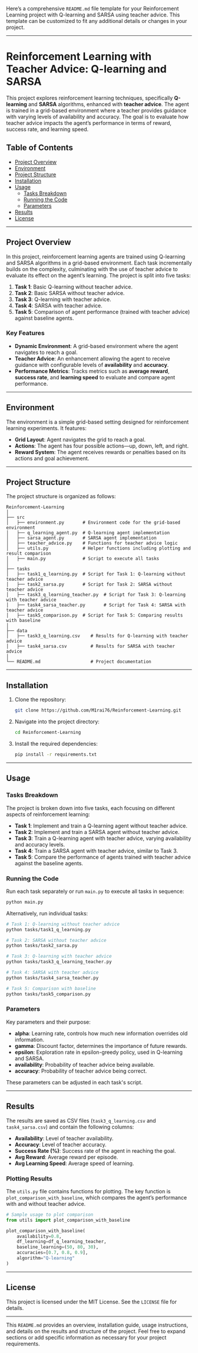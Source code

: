 Here’s a comprehensive `README.md` file template for your Reinforcement Learning project with Q-learning and SARSA using teacher advice. This template can be customized to fit any additional details or changes in your project.

---

# Reinforcement Learning with Teacher Advice: Q-learning and SARSA

This project explores reinforcement learning techniques, specifically **Q-learning** and **SARSA** algorithms, enhanced with **teacher advice**. The agent is trained in a grid-based environment where a teacher provides guidance with varying levels of availability and accuracy. The goal is to evaluate how teacher advice impacts the agent’s performance in terms of reward, success rate, and learning speed.

## Table of Contents

- [Project Overview](#project-overview)
- [Environment](#environment)
- [Project Structure](#project-structure)
- [Installation](#installation)
- [Usage](#usage)
  - [Tasks Breakdown](#tasks-breakdown)
  - [Running the Code](#running-the-code)
  - [Parameters](#parameters)
- [Results](#results)
- [License](#license)

---

## Project Overview

In this project, reinforcement learning agents are trained using Q-learning and SARSA algorithms in a grid-based environment. Each task incrementally builds on the complexity, culminating with the use of teacher advice to evaluate its effect on the agent’s learning. The project is split into five tasks:

1. **Task 1**: Basic Q-learning without teacher advice.
2. **Task 2**: Basic SARSA without teacher advice.
3. **Task 3**: Q-learning with teacher advice.
4. **Task 4**: SARSA with teacher advice.
5. **Task 5**: Comparison of agent performance (trained with teacher advice) against baseline agents.

### Key Features

- **Dynamic Environment**: A grid-based environment where the agent navigates to reach a goal.
- **Teacher Advice**: An enhancement allowing the agent to receive guidance with configurable levels of **availability** and **accuracy**.
- **Performance Metrics**: Tracks metrics such as **average reward**, **success rate**, and **learning speed** to evaluate and compare agent performance.

---

## Environment

The environment is a simple grid-based setting designed for reinforcement learning experiments. It features:
- **Grid Layout**: Agent navigates the grid to reach a goal.
- **Actions**: The agent has four possible actions—up, down, left, and right.
- **Reward System**: The agent receives rewards or penalties based on its actions and goal achievement.

---

## Project Structure

The project structure is organized as follows:

```plaintext
Reinforcement-Learning
│
├── src
│   ├── environment.py       # Environment code for the grid-based environment
│   ├── q_learning_agent.py  # Q-learning agent implementation
│   ├── sarsa_agent.py       # SARSA agent implementation
│   ├── teacher_advice.py    # Functions for teacher advice logic
│   ├── utils.py             # Helper functions including plotting and result comparison
│   ├── main.py              # Script to execute all tasks
│
├── tasks
│   ├── task1_q_learning.py  # Script for Task 1: Q-learning without teacher advice
│   ├── task2_sarsa.py       # Script for Task 2: SARSA without teacher advice
│   ├── task3_q_learning_teacher.py  # Script for Task 3: Q-learning with teacher advice
│   ├── task4_sarsa_teacher.py       # Script for Task 4: SARSA with teacher advice
│   ├── task5_comparison.py  # Script for Task 5: Comparing results with baseline
│
├── data
│   ├── task3_q_learning.csv    # Results for Q-learning with teacher advice
│   ├── task4_sarsa.csv         # Results for SARSA with teacher advice
│
└── README.md                   # Project documentation
```

---

## Installation

1. Clone the repository:

   ```bash
   git clone https://github.com/M1rai76/Reinforcement-Learning.git
   ```

2. Navigate into the project directory:

   ```bash
   cd Reinforcement-Learning
   ```

3. Install the required dependencies:

   ```bash
   pip install -r requirements.txt
   ```

---

## Usage

### Tasks Breakdown

The project is broken down into five tasks, each focusing on different aspects of reinforcement learning:

- **Task 1**: Implement and train a Q-learning agent without teacher advice.
- **Task 2**: Implement and train a SARSA agent without teacher advice.
- **Task 3**: Train a Q-learning agent with teacher advice, varying availability and accuracy levels.
- **Task 4**: Train a SARSA agent with teacher advice, similar to Task 3.
- **Task 5**: Compare the performance of agents trained with teacher advice against the baseline agents.

### Running the Code

Run each task separately or run `main.py` to execute all tasks in sequence:

```bash
python main.py
```

Alternatively, run individual tasks:

```bash
# Task 1: Q-learning without teacher advice
python tasks/task1_q_learning.py

# Task 2: SARSA without teacher advice
python tasks/task2_sarsa.py

# Task 3: Q-learning with teacher advice
python tasks/task3_q_learning_teacher.py

# Task 4: SARSA with teacher advice
python tasks/task4_sarsa_teacher.py

# Task 5: Comparison with baseline
python tasks/task5_comparison.py
```

### Parameters

Key parameters and their purpose:

- **alpha**: Learning rate, controls how much new information overrides old information.
- **gamma**: Discount factor, determines the importance of future rewards.
- **epsilon**: Exploration rate in epsilon-greedy policy, used in Q-learning and SARSA.
- **availability**: Probability of teacher advice being available.
- **accuracy**: Probability of teacher advice being correct.

These parameters can be adjusted in each task's script.

---

## Results

The results are saved as CSV files (`task3_q_learning.csv` and `task4_sarsa.csv`) and contain the following columns:

- **Availability**: Level of teacher availability.
- **Accuracy**: Level of teacher accuracy.
- **Success Rate (%)**: Success rate of the agent in reaching the goal.
- **Avg Reward**: Average reward per episode.
- **Avg Learning Speed**: Average speed of learning.

### Plotting Results

The `utils.py` file contains functions for plotting. The key function is `plot_comparison_with_baseline`, which compares the agent’s performance with and without teacher advice.

```python
# Sample usage to plot comparison
from utils import plot_comparison_with_baseline

plot_comparison_with_baseline(
    availability=0.8,
    df_learning=df_q_learning_teacher,
    baseline_learning=(50, 80, 30),
    accuracies=[0.7, 0.8, 0.9],
    algorithm="Q-learning"
)
```

---

## License

This project is licensed under the MIT License. See the `LICENSE` file for details.

--- 

This `README.md` provides an overview, installation guide, usage instructions, and details on the results and structure of the project. Feel free to expand sections or add specific information as necessary for your project requirements.
